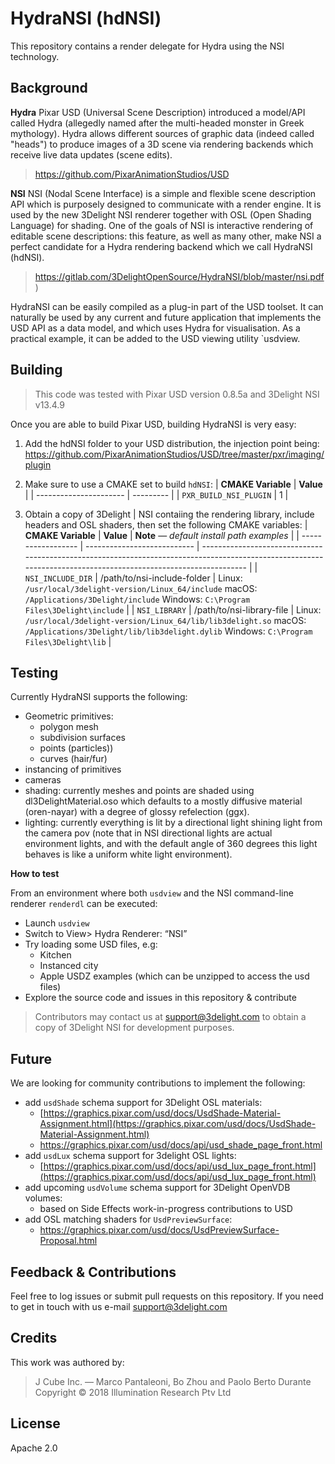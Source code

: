 # HydraNSI (hdNSI)

This repository contains a render delegate for Hydra using the NSI technology.

## Background

**Hydra**
Pixar USD (Universal Scene Description) introduced a model/API called Hydra (allegedly named after the multi-headed monster in Greek mythology). Hydra allows different sources of graphic data (indeed called "heads") to produce images of a 3D scene via rendering backends which receive live data updates (scene edits).

> https://github.com/PixarAnimationStudios/USD

**NSI**
NSI (Nodal Scene Interface) is a simple and flexible scene description API which is purposely designed to communicate with a render engine. It is used by the new 3Delight NSI renderer together with OSL (Open Shading Language) for shading. One of the goals of NSI is interactive rendering of editable scene descriptions: this feature, as well as many other, make NSI a perfect candidate for a Hydra rendering backend which we call HydraNSI (hdNSI). 

> https://gitlab.com/3DelightOpenSource/HydraNSI/blob/master/nsi.pdf)

HydraNSI can be easily compiled as a plug-in part of the USD toolset. It can naturally be used by any current and future application that implements the USD API as a data model, and which uses Hydra for visualisation. As a practical example, it can be added to the USD viewing utility `usdview.


## Building
> This code was tested with Pixar USD version 0.8.5a and 3Delight NSI v13.4.9

Once you are able to build Pixar USD, building HydraNSI is very easy:


1. Add the hdNSI folder to your USD distribution, the injection point being:
  https://github.com/PixarAnimationStudios/USD/tree/master/pxr/imaging/plugin
  
2. Make sure to use a CMAKE set to build `hdNSI`:
| **CMAKE Variable**     | **Value** |
| ---------------------- | --------- |
| `PXR_BUILD_NSI_PLUGIN` | 1         |

  
3. Obtain a copy of 3Delight | NSI contaiing the rendering library, include headers and OSL shaders, then set the following CMAKE variables:
| **CMAKE Variable** | **Value**                   | **Note** — *default install path examples*                                                                                                                      |
| ------------------ | --------------------------- | --------------------------------------------------------------------------------------------------------------------------------------------------------------- |
| `NSI_INCLUDE_DIR`  | /path/to/nsi-include-folder | Linux:
`/usr/local/3delight-version/Linux_64/include`
macOS:
`/Applications/3Delight/include`
Windows:
`C:\Program Files\3Delight\include`                      |
| `NSI_LIBRARY`      | /path/to/nsi-library-file   | Linux:
`/usr/local/3delight-version/Linux_64/lib/lib3delight.so`
macOS:
`/Applications/3Delight/lib/lib3delight.dylib`
Windows:
`C:\Program Files\3Delight\lib` |

## Testing

Currently HydraNSI supports the following:


- Geometric primitives:
  - polygon mesh
  - subdivision surfaces
  - points (particles))
  - curves (hair/fur)
- instancing of primitives
- cameras
- shading: currently meshes and points are shaded using dl3DelightMaterial.oso which defaults to a mostly diffusive material (oren-nayar) with a degree of glossy refelection (ggx).
- lighting: currently everything is lit by a directional light shining light from the camera pov (note that in NSI directional lights are actual environment lights, and with the default angle of 360 degrees this light behaves is like a uniform white light environment).


**How to test**

From an environment where both `usdview` and the NSI command-line renderer `renderdl` can be executed:

- Launch `usdview`
- Switch to View> Hydra Renderer: “NSI”
- Try loading some USD files, e.g:
  - Kitchen
  - Instanced city
  - Apple USDZ examples (which can be unzipped to access the usd files)
- Explore the source code and issues in this repository & contribute


> Contributors may contact us at support@3delight.com to obtain a copy of 3Delight NSI for development purposes.


## Future

We are looking for community contributions to implement the following:


- add `usdShade` schema support for 3Delight OSL materials:
  - [https://graphics.pixar.com/usd/docs/UsdShade-Material-Assignment.html](https://graphics.pixar.com/usd/docs/UsdShade-Material-Assignment.html)
  - https://graphics.pixar.com/usd/docs/api/usd_shade_page_front.html
- add `usdLux` schema support for 3delight OSL lights:
  -  [https://graphics.pixar.com/usd/docs/api/usd_lux_page_front.html](https://graphics.pixar.com/usd/docs/api/usd_lux_page_front.html)
- add upcoming `usdVolume` schema support for 3Delight OpenVDB volumes:
  - based on Side Effects work-in-progress contributions to USD
- add OSL matching shaders for `UsdPreviewSurface`:
  - https://graphics.pixar.com/usd/docs/UsdPreviewSurface-Proposal.html



## Feedback & Contributions

Feel free to log issues or submit pull requests on this repository. 
If you need to get in touch with us e-mail support@3delight.com


## Credits

This work was authored by:

> J Cube Inc. — Marco Pantaleoni, Bo Zhou and Paolo Berto Durante
> Copyright © 2018 Illumination Research Ptv Ltd


## License

Apache 2.0
